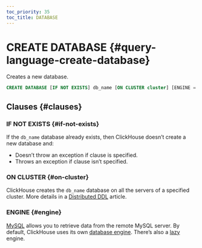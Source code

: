 ```yaml
---
toc_priority: 35
toc_title: DATABASE
---
```


# CREATE DATABASE {#query-language-create-database}

Creates a new database.

``` sql
CREATE DATABASE [IF NOT EXISTS] db_name [ON CLUSTER cluster] [ENGINE = engine(...)]
```

## Clauses {#clauses}

### IF NOT EXISTS {#if-not-exists}

If the `db_name` database already exists, then ClickHouse doesn’t create a new database and:

-   Doesn’t throw an exception if clause is specified.
-   Throws an exception if clause isn’t specified.

### ON CLUSTER {#on-cluster}

ClickHouse creates the `db_name` database on all the servers of a specified cluster. More details in a [Distributed DDL](../../../sql-reference/distributed-ddl.md) article.

### ENGINE {#engine}

[MySQL](../../../engines/database-engines/mysql.md) allows you to retrieve data from the remote MySQL server. By default, ClickHouse uses its own [database engine](../../../engines/database-engines/index.md). There’s also a [lazy](../../../engines/database-engines/lazy.md) engine.
